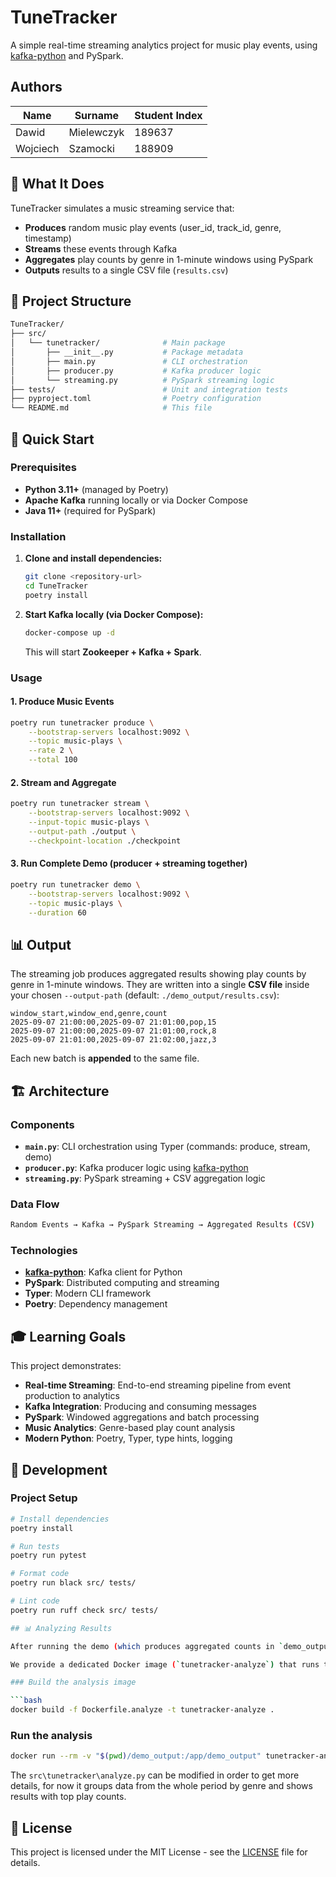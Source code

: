# TuneTracker

A simple real-time streaming analytics project for music play events, using [kafka-python](https://github.com/dpkp/kafka-python) and PySpark.

## Authors

| Name     | Surname    | Student Index |
| -------- | ---------- | ------------- |
| Dawid    | Mielewczyk | 189637        |
| Wojciech | Szamocki   | 188909        |

## 🎯 What It Does

TuneTracker simulates a music streaming service that:

- **Produces** random music play events (user_id, track_id, genre, timestamp)  
- **Streams** these events through Kafka  
- **Aggregates** play counts by genre in 1-minute windows using PySpark  
- **Outputs** results to a single CSV file (`results.csv`)  

## 📁 Project Structure

```bash
TuneTracker/
├── src/
│   └── tunetracker/              # Main package
│       ├── __init__.py           # Package metadata
│       ├── main.py               # CLI orchestration
│       ├── producer.py           # Kafka producer logic
│       └── streaming.py          # PySpark streaming logic
├── tests/                        # Unit and integration tests
├── pyproject.toml                # Poetry configuration
└── README.md                     # This file
````

## 🚀 Quick Start

### Prerequisites

- **Python 3.11+** (managed by Poetry)
- **Apache Kafka** running locally or via Docker Compose
- **Java 11+** (required for PySpark)

### Installation

1. **Clone and install dependencies:**

   ```bash
   git clone <repository-url>
   cd TuneTracker
   poetry install
   ```

2. **Start Kafka locally (via Docker Compose):**

   ```bash
   docker-compose up -d
   ```

   This will start **Zookeeper + Kafka + Spark**.

### Usage

#### 1. Produce Music Events

```bash
poetry run tunetracker produce \
    --bootstrap-servers localhost:9092 \
    --topic music-plays \
    --rate 2 \
    --total 100
```

#### 2. Stream and Aggregate

```bash
poetry run tunetracker stream \
    --bootstrap-servers localhost:9092 \
    --input-topic music-plays \
    --output-path ./output \
    --checkpoint-location ./checkpoint
```

#### 3. Run Complete Demo (producer + streaming together)

```bash
poetry run tunetracker demo \
    --bootstrap-servers localhost:9092 \
    --topic music-plays \
    --duration 60
```

## 📊 Output

The streaming job produces aggregated results showing play counts by genre in 1-minute windows.
They are written into a single **CSV file** inside your chosen `--output-path` (default: `./demo_output/results.csv`):

```csv
window_start,window_end,genre,count
2025-09-07 21:00:00,2025-09-07 21:01:00,pop,15
2025-09-07 21:00:00,2025-09-07 21:01:00,rock,8
2025-09-07 21:01:00,2025-09-07 21:02:00,jazz,3
```

Each new batch is **appended** to the same file.

## 🏗️ Architecture

### Components

- **`main.py`**: CLI orchestration using Typer (commands: produce, stream, demo)
- **`producer.py`**: Kafka producer logic using [kafka-python](https://github.com/dpkp/kafka-python)
- **`streaming.py`**: PySpark streaming + CSV aggregation logic

### Data Flow

```bash
Random Events → Kafka → PySpark Streaming → Aggregated Results (CSV)
```

### Technologies

- **[kafka-python](https://github.com/dpkp/kafka-python)**: Kafka client for Python
- **PySpark**: Distributed computing and streaming
- **Typer**: Modern CLI framework
- **Poetry**: Dependency management

## 🎓 Learning Goals

This project demonstrates:

- **Real-time Streaming**: End-to-end streaming pipeline from event production to analytics
- **Kafka Integration**: Producing and consuming messages
- **PySpark**: Windowed aggregations and batch processing
- **Music Analytics**: Genre-based play count analysis
- **Modern Python**: Poetry, Typer, type hints, logging

## 🔧 Development

### Project Setup

```bash
# Install dependencies
poetry install

# Run tests
poetry run pytest

# Format code
poetry run black src/ tests/

# Lint code
poetry run ruff check src/ tests/

## 📊 Analyzing Results

After running the demo (which produces aggregated counts in `demo_output/results.csv`), you can analyze the most popular music genres using Spark.

We provide a dedicated Docker image (`tunetracker-analyze`) that runs the analysis script.

### Build the analysis image

```bash
docker build -f Dockerfile.analyze -t tunetracker-analyze .
````

### Run the analysis

```bash
docker run --rm -v "$(pwd)/demo_output:/app/demo_output" tunetracker-analyze
```

The `src\tunetracker\analyze.py` can be modified in order to get more details, for now it groups data from the whole period by genre and shows results with top play counts.

## 📝 License

This project is licensed under the MIT License - see the [LICENSE](LICENSE) file for details.
